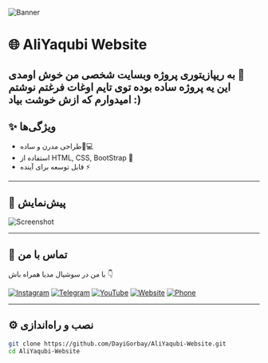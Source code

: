 ![Banner](https://s6.uupload.ir/files/aliyaqubi-banner_4z9b.png)
# 🌐 AliYaqubi Website

به ریپازیتوری پروژه وبسایت شخصی من خوش اومدی 🚀  
این یه پروژه ساده بوده توی تایم اوغات فرغتم نوشتم امیدوارم که ازش خوشت بیاد :)
---

## ✨ ویژگی‌ها
- طراحی مدرن و ساده📱💻
- استفاده از HTML, CSS, BootStrap 🎨
- قابل توسعه برای آینده ⚡

---

## 📸 پیش‌نمایش
![Screenshot](https://s6.uupload.ir/files/screenshot_(248)_fzuv.png)

---

## 🔗 تماس با من
با من در سوشیال مدیا همراه باش 👇  

[![Instagram](https://img.shields.io/badge/Instagram-%23E4405F?style=for-the-badge&logo=instagram&logoColor=white)](https://www.instagram.com/aliyaqubi88/)
[![Telegram](https://s6.uupload.ir/files/telegram-brands-solid-full_0r9v.png)](https://t.me/dayigorbay)
[![YouTube](https://s6.uupload.ir/files/youtube-brands-solid-full_4ekd.png)](https://www.youtube.com/@DayiGorbay13/)
[![Website](https://img.shields.io/badge/Website-%2300BFA5?style=for-the-badge&logo=google-chrome&logoColor=white)](https://maliyaqubi.ir/)
[![Phone](https://s6.uupload.ir/files/phone-solid-full_ak9v.png)](tel:+989150298062)

---

## ⚙️ نصب و راه‌اندازی
```bash
git clone https://github.com/DayiGorbay/AliYaqubi-Website.git
cd AliYaqubi-Website